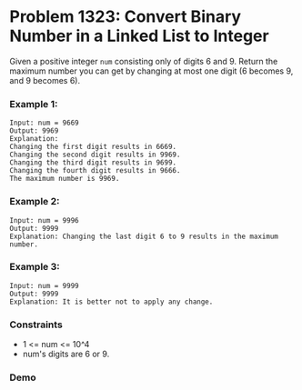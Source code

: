 # Problem 1323: Convert Binary Number in a Linked List to Integer

Given a positive integer `num` consisting only of digits 6 and 9.
Return the maximum number you can get by changing at most one digit (6 becomes 9, and 9 becomes 6).

### Example 1:

```
Input: num = 9669
Output: 9969
Explanation:
Changing the first digit results in 6669.
Changing the second digit results in 9969.
Changing the third digit results in 9699.
Changing the fourth digit results in 9666.
The maximum number is 9969.
```

### Example 2:

```
Input: num = 9996
Output: 9999
Explanation: Changing the last digit 6 to 9 results in the maximum number.
```

### Example 3:

```
Input: num = 9999
Output: 9999
Explanation: It is better not to apply any change.
```

### Constraints
- 1 <= num <= 10^4
- num's digits are 6 or 9.

### Demo
